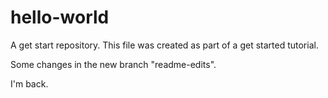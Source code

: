 hello-world
===========

A get start repository.
This file was created as part of a get started tutorial.

Some changes in the new branch "readme-edits".

I'm back.
